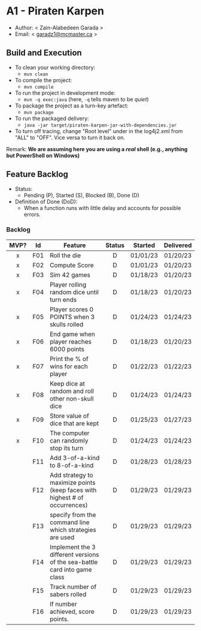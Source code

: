 # A1 - Piraten Karpen

  * Author: < Zain-Alabedeen Garada >
  * Email: < garadz1@mcmaster.ca >

## Build and Execution

  * To clean your working directory:
    * `mvn clean`
  * To compile the project:
    * `mvn compile`
  * To run the project in development mode:
    * `mvn -q exec:java` (here, `-q` tells maven to be _quiet_)
  * To package the project as a turn-key artefact:
    * `mvn package`
  * To run the packaged delivery:
    * `java -jar target/piraten-karpen-jar-with-dependencies.jar` 
  * To turn off tracing, change "Root level" under <Loggers> in the log4j2.xml from "ALL" to "OFF". Vice versa to turn it back on.

Remark: **We are assuming here you are using a _real_ shell (e.g., anything but PowerShell on Windows)**

## Feature Backlog

 * Status: 
   * Pending (P), Started (S), Blocked (B), Done (D)
 * Definition of Done (DoD):
   * When a function runs with little delay and accounts for possible errors.

### Backlog 

| MVP? | Id  | Feature  | Status  |  Started  | Delivered |
| :-:  |:-:  |---       | :-:     | :-:       | :-:       |
| x   | F01 | Roll the die |  D | 01/01/23 | 01/20/23 |
| x   | F02 | Compute Score |  D | 01/01/23 | 01/20/23 |
| x   | F03 | Sim 42 games  |  D  |  01/18/23 | 01/20/23 |
| x   | F04 | Player rolling random dice until turn ends |  D  | 01/18/23 | 01/20/23 |
| x   | F05 | Player scores 0 POINTS when 3 skulls rolled |  D  | 01/24/23 | 01/24/23 |
| x   | F06 | End game when player reaches 6000 points |  D  | 01/18/23 | 01/20/23 |
| x   | F07 | Print the % of wins for each player | D | 01/22/23 | 01/22/23 |
| x   | F08 | Keep dice at random and roll other non-skull dice | D | 01/24/23 | 01/24/23 |
| x   | F09 | Store value of dice that are kept | D | 01/25/23 |  01/27/23  |
| x   | F10 | The computer can randomly stop its turn | D | 01/24/23 | 01/24/23 |
|     | F11 | Add 3-of-a-kind to 8-of-a-kind | D  |  01/28/23  | 01/28/23 |
|     | F12 | Add strategy to maximize points (keep faces with highest # of occurrences) | D  | 01/29/23   | 01/29/23 |
|     | F13 | specify from the command line which strategies are used | D  | 01/29/23   | 01/29/23  |
|     | F14 | Implement the 3 different versions of the sea-battle card into game class | D | 01/29/23   | 01/29/23 |
|     | F15 | Track number of sabers rolled | D | 01/29/23   | 01/29/23 |
|     | F16 | If number achieved, score points.  | D | 01/29/23   | 01/29/23 |